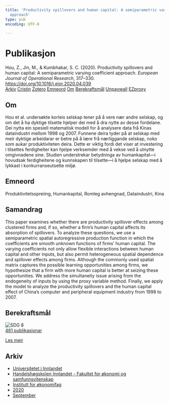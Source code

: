 ```yaml
---
title: 'Productivity spillovers and human capital: A semiparametric varying coefficient
  approach'
type: pub
encoding: UTF-8

---
```

<h1>Publikasjon</h1>
<article id="csl-bib-container-5YSPWHNF" class="csl-bib-container">
  <div class="csl-bib-body"> <div class="csl-entry">Hou, Z., Jin, M., &#38; Kumbhakar, S. C. (2020). Productivity spillovers and human capital: A semiparametric varying coefficient approach. <i>European Journal of Operational Research</i>, 317–330. <a href="https://doi.org/10.1016/j.ejor.2020.04.039">https://doi.org/10.1016/j.ejor.2020.04.039</a></div> </div>
  <div class="csl-bib-buttons">
    <a href="#taxonomy-article-5YSPWHNF" alt="archive" class="csl-bib-button">Arkiv</a>
    <a href="https://app.cristin.no/results/show.jsf?id=1828686" alt="Cristin" class="csl-bib-button">Cristin</a>
    <a href="http://zotero.org/groups/5881554/items/5YSPWHNF" alt="Zotero" class="csl-bib-button">Zotero</a>
    <a href="#keywords-article-5YSPWHNF" alt="keywords" class="csl-bib-button">Emneord</a>
    <a href="#about-article-5YSPWHNF" alt="about_pub" class="csl-bib-button">Om</a>
    <a href="#sdg-article-5YSPWHNF" alt="sdg" class="csl-bib-button">Berekraftsmål</a>
    <a href="https://doi.org/10.1016/j.ejor.2020.04.039" alt="Unpaywall" class="csl-bib-button">Unpaywall</a>
    <a href="https://doi.org/10.1016/j.ejor.2020.04.039" alt="EZproxy" class="csl-bib-button">EZproxy</a>
  </div>
  <div id="csl-bib-meta-container-5YSPWHNF"></div>
</article>
<div id="csl-bib-meta-5YSPWHNF" class="csl-bib-meta">
  <article id="about-article-5YSPWHNF" class="about_pub-article">
    <h1>Om</h1>
    Hou et al. undersøkte korleis selskap tener på å vere nær andre selskap, og om det å ha dyktige tilsette hjelper dei med å dra nytte av desse fordelane. Dei nytta ein spesiell matematisk modell for å analysere data frå Kinas dataindustri mellom 1998 og 2007. Funnene deira tyder på at selskap med meir dyktige arbeidarar er betre på å lære frå nærliggande selskap, noko som aukar produktiviteten deira. Dette er viktig fordi det viser at investering i tilsettes ferdigheiter kan hjelpe verksemder med å vekse ved å utnytte omgivnadene sine. Studien understrekar betydninga av humankapital—i hovudsak ferdigheitene og kunnskapen til tilsette—i å hjelpe selskap med å lykkast i konkurranseutsette miljø.
  </article>
  <article id="keywords-article-5YSPWHNF" class="keywords-article">
    <h1>Emneord</h1>
    Produktivitetsspreiing, Humankapital, Romleg avhengnad, Dataindustri, Kina
  </article>
  <article id="abstract-article-5YSPWHNF" class="abstract-article">
    <h1>Samandrag</h1>
    This paper examines whether there are productivity spillover effects among clustered firms and, if so, whether a firm’s human capital affects its absorption of spillovers. To analyze these questions, we use a semiparametric spatial autoregressive production function in which the coefficients are smooth unknown functions of firms’ human capital. The varying coefficients not only allow flexible interactions between human capital and other inputs, but also permit heterogeneous spatial dependence and spillover effects among firms. Although the commonly used spatial matrix captures the possible learning opportunities among firms, we hypothesize that a firm with more human capital is better at seizing these opportunities. We address the simultaneity issue arising from the endogeneity of inputs by using the proxy variable method. Finally, we apply the model to analyze the productivity spillovers and the human capital effect of China’s computer and peripheral equipment industry from 1998 to 2007.
  </article>
  <article id="sdg-article-5YSPWHNF" class="sdg-article">
    <h1>Berekraftsmål</h1>
    <div class="sdg-container"><div id="sdg8" class="sdg">
        <img src="{{< params subfolder >}}images/sdg/sdg08_nn.png" class="image" alt="SDG 8">
        <div class="sdg-overlay">
          <a href="{{< params subfolder >}}nn/archive/?sdg=8#archive" class="sdg-publication-count"><span>461</span> publikasjonar</a>
          <p><a href="https://fn.no/om-fn/fns-baerekraftsmaal/anstendig-arbeid-og-oekonomisk-vekst?lang=nno-NO" class="sdg-read-more">Les meir</a></p>
        </div>
      </div></div>
  </article>
  <article id="taxonomy-article-5YSPWHNF" class="taxonomy-article">
    <h1>Arkiv</h1>
    <ul>
      <li><a href="{{< params subfolder >}}nn/archive/?key=3DCRN523">Universitetet i Innlandet</a></li>
      <li><a href="{{< params subfolder >}}nn/archive/?key=DU8Q9LN9">Handelshøgskolen Innlandet - Fakultet for økonomi og samfunnsvitenskap</a></li>
      <li><a href="{{< params subfolder >}}nn/archive/?key=3IQA89I8">Institutt for økonomifag</a></li>
      <li><a href="{{< params subfolder >}}nn/archive/?key=TI88EFV9">2020</a></li>
      <li><a href="{{< params subfolder >}}nn/archive/?key=ZNDBQIUJ">September</a></li>
    </ul>
  </article>
</div>
